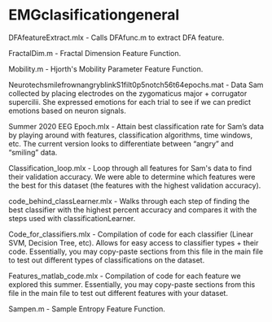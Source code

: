 # EMGclasificationgeneral
DFAfeatureExtract.mlx - Calls DFAfunc.m to extract DFA feature.

FractalDim.m - Fractal Dimension Feature Function.

Mobility.m - Hjorth's Mobility Parameter Feature Function.

NeurotechsmilefrownangryblinkS1filt0p5notch56t64epochs.mat - Data Sam collected by placing electrodes on the zygomaticus major + corrugator supercilii. She expressed emotions for each trial to see if we can predict emotions based on neuron signals.
 
Summer 2020 EEG Epoch.mlx - Attain best classification rate for Sam’s data by playing around with features, classification algorithms, time windows, etc. The current version looks to differentiate between “angry” and “smiling” data.

Classification_loop.mlx - Loop through all features for Sam's data to find their validation accuracy. We were able to determine which features were the best for this dataset (the features with the highest validation accuracy). 

code_behind_classLearner.mlx - Walks through each step of finding the best classifier with the highest percent accuracy and compares it with the steps used with classificationLearner.

Code_for_classifiers.mlx - Compilation of code for each classifier (Linear SVM, Decision Tree, etc). Allows for easy access to classifier types + their code. Essentially, you may copy-paste sections from this file in the main file to test out different types of classifications on the dataset. 

Features_matlab_code.mlx - Compilation of code for each feature we explored this summer. Essentially, you may copy-paste sections from this file in the main file to test out different features with your dataset.


Sampen.m - Sample Entropy Feature Function.

